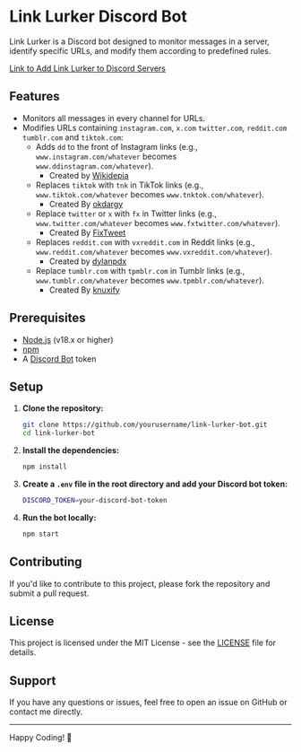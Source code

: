 # Link Lurker Discord Bot

Link Lurker is a Discord bot designed to monitor messages in a server, identify specific URLs, and modify them according to predefined rules.

[Link to Add Link Lurker to Discord Servers](https://discord.com/oauth2/authorize?client_id=1277099038218653748&permissions=92160&integration_type=0&scope=bot)

## Features

- Monitors all messages in every channel for URLs.
- Modifies URLs containing `instagram.com`, `x.com` `twitter.com`, `reddit.com` `tumblr.com` and `tiktok.com`:
  - Adds `dd` to the front of Instagram links (e.g., `www.instagram.com/whatever` becomes `www.ddinstagram.com/whatever`).
    - Created by [Wikidepia](https://github.com/Wikidepia/InstaFix)
  - Replaces `tiktok` with `tnk` in TikTok links (e.g., `www.tiktok.com/whatever` becomes `www.tnktok.com/whatever`).
    - Created By [okdargy](https://github.com/okdargy/fxTikTok)
  - Replace `twitter` or `x` with `fx` in Twitter links (e.g., `www.twitter.com/whatever` becomes `www.fxtwitter.com/whatever`).
    - Created By [FixTweet](https://github.com/FixTweet/FxTwitter)
  - Replaces `reddit.com` with `vxreddit.com` in Reddit links (e.g., `www.reddit.com/whatever` becomes `www.vxreddit.com/whatever`).
    - Created by [dylanpdx](https://github.com/dylanpdx/vxReddit)
  - Replace `tumblr.com` with `tpmblr.com` in Tumblr links (e.g., `www.tumblr.com/whatever` becomes `www.tpmblr.com/whatever`).
    - Created By [knuxify](https://github.com/knuxify/fxtumblr)

## Prerequisites

- [Node.js](https://nodejs.org/) (v18.x or higher)
- [npm](https://www.npmjs.com/)
- A [Discord Bot](https://discord.com/developers/applications) token

## Setup

1. **Clone the repository:**

   ```bash
   git clone https://github.com/yourusername/link-lurker-bot.git
   cd link-lurker-bot
   ```

2. **Install the dependencies:**

   ```bash
   npm install
   ```

3. **Create a `.env` file in the root directory and add your Discord bot token:**

   ```bash
   DISCORD_TOKEN=your-discord-bot-token
   ```

4. **Run the bot locally:**
   ```bash
   npm start
   ```

## Contributing

If you'd like to contribute to this project, please fork the repository and submit a pull request.

## License

This project is licensed under the MIT License - see the [LICENSE](https://opensource.org/license/mit) file for details.

## Support

If you have any questions or issues, feel free to open an issue on GitHub or contact me directly.

---

Happy Coding! 🎉
